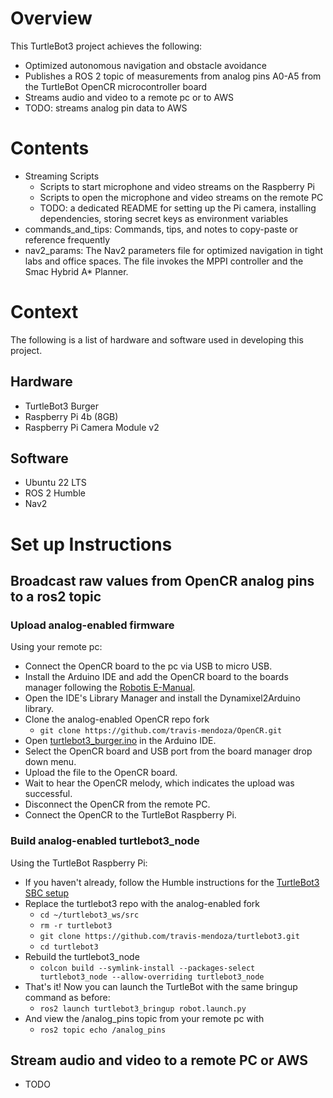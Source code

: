 # Overview
This TurtleBot3 project achieves the following:
* Optimized autonomous navigation and obstacle avoidance
* Publishes a ROS 2 topic of measurements from analog pins A0-A5 from the TurtleBot OpenCR microcontroller board
* Streams audio and video to a remote pc or to AWS
* TODO: streams analog pin data to AWS

# Contents
* Streaming Scripts
  * Scripts to start microphone and video streams on the Raspberry Pi
  * Scripts to open the microphone and video streams on the remote PC
  * TODO: a dedicated README for setting up the Pi camera, installing dependencies, storing secret keys as environment variables
* commands_and_tips: Commands, tips, and notes to copy-paste or reference frequently
* nav2_params: The Nav2 parameters file for optimized navigation in tight labs and office spaces. The file invokes the MPPI controller and the Smac Hybrid A* Planner.

# Context
The following is a list of hardware and software used in developing this project.
## Hardware
* TurtleBot3 Burger
* Raspberry Pi 4b (8GB)
* Raspberry Pi Camera Module v2
## Software
* Ubuntu 22 LTS
* ROS 2 Humble
* Nav2

# Set up Instructions
## Broadcast raw values from OpenCR analog pins to a ros2 topic
### Upload analog-enabled firmware
Using your remote pc:
* Connect the OpenCR board to the pc via USB to micro USB.
* Install the Arduino IDE and add the OpenCR board to the boards manager following the [Robotis E-Manual](https://emanual.robotis.com/docs/en/parts/controller/opencr10/#install-on-linux).
* Open the IDE's Library Manager and install the Dynamixel2Arduino library.
* Clone the analog-enabled OpenCR repo fork
  * `git clone https://github.com/travis-mendoza/OpenCR.git`
* Open [turtlebot3_burger.ino](https://github.com/travis-mendoza/OpenCR/blob/master/arduino/opencr_arduino/opencr/libraries/turtlebot3_ros2/examples/turtlebot3_burger/turtlebot3_burger.ino) in the Arduino IDE.
* Select the OpenCR board and USB port from the board manager drop down menu.
* Upload the file to the OpenCR board.
* Wait to hear the OpenCR melody, which indicates the upload was successful.
* Disconnect the OpenCR from the remote PC.
* Connect the OpenCR to the TurtleBot Raspberry Pi.

### Build analog-enabled turtlebot3_node
Using the TurtleBot Raspberry Pi:
* If you haven't already, follow the Humble instructions for the [TurtleBot3 SBC setup](https://emanual.robotis.com/docs/en/platform/turtlebot3/sbc_setup/#sbc-setup)
* Replace the turtlebot3 repo with the analog-enabled fork
  * `cd ~/turtlebot3_ws/src`
  * `rm -r turtlebot3`
  * `git clone https://github.com/travis-mendoza/turtlebot3.git`
  * `cd turtlebot3`
* Rebuild the turtlebot3_node
  * `colcon build --symlink-install --packages-select turtlebot3_node --allow-overriding turtlebot3_node`
* That's it! Now you can launch the TurtleBot with the same bringup command as before:
  * `ros2 launch turtlebot3_bringup robot.launch.py`
* And view the /analog_pins topic from your remote pc with
  * `ros2 topic echo /analog_pins`

## Stream audio and video to a remote PC or AWS
* TODO
